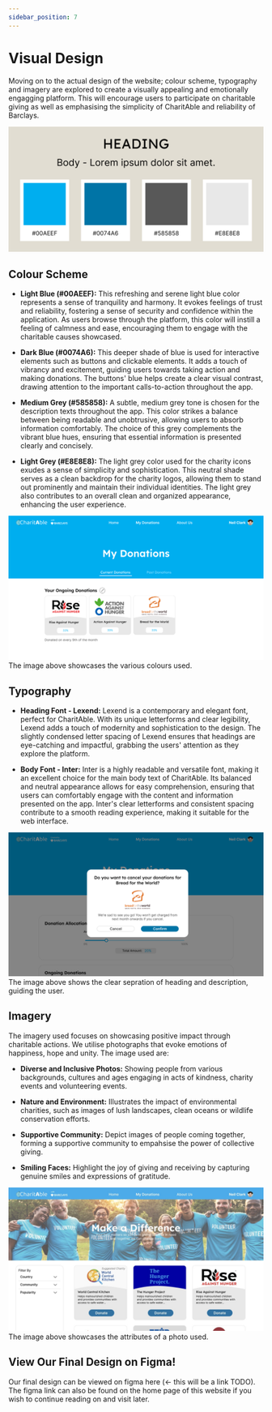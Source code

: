 ```yaml
---
sidebar_position: 7
---
```


# Visual Design
Moving on to the actual design of the website; colour scheme, typography and imagery are explored to create a visually appealing and emotionally engagging platform. This will encourage users to participate on charitable giving as well as emphasising the simplicity of CharitAble and reliability of Barclays.

![Colours and Typograhies](../img/ColorScheme.png)

## Colour Scheme

- **Light Blue (#00AEEF):** This refreshing and serene light blue color represents a sense of tranquility and harmony. It evokes feelings of trust and reliability, fostering a sense of security and confidence within the application. As users browse through the platform, this color will instill a feeling of calmness and ease, encouraging them to engage with the charitable causes showcased.

- **Dark Blue (#0074A6):** This deeper shade of blue is used for interactive elements such as buttons and clickable elements. It adds a touch of vibrancy and excitement, guiding users towards taking action and making donations. The buttons' blue helps create a clear visual contrast, drawing attention to the important calls-to-action throughout the app.

- **Medium Grey (#585858):** A subtle, medium grey tone is chosen for the description texts throughout the app. This color strikes a balance between being readable and unobtrusive, allowing users to absorb information comfortably. The choice of this grey complements the vibrant blue hues, ensuring that essential information is presented clearly and concisely.

- **Light Grey (#E8E8E8):** The light grey color used for the charity icons exudes a sense of simplicity and sophistication. This neutral shade serves as a clean backdrop for the charity logos, allowing them to stand out prominently and maintain their individual identities. The light grey also contributes to an overall clean and organized appearance, enhancing the user experience.

![Colour Example](../img/ColorSample.png)
The image above showcases the various colours used.

## Typography

- **Heading Font - Lexend:** Lexend is a contemporary and elegant font, perfect for CharitAble. With its unique letterforms and clear legibility, Lexend adds a touch of modernity and sophistication to the design. The slightly condensed letter spacing of Lexend ensures that headings are eye-catching and impactful, grabbing the users' attention as they explore the platform.

- **Body Font - Inter:** Inter is a highly readable and versatile font, making it an excellent choice for the main body text of CharitAble. Its balanced and neutral appearance allows for easy comprehension, ensuring that users can comfortably engage with the content and information presented on the app. Inter's clear letterforms and consistent spacing contribute to a smooth reading experience, making it suitable for the web interface.

![Typography Example](../img/TypographySample.png)
The image above shows the clear sepration of heading and description, guiding the user.

## Imagery
The imagery used focuses on showcasing positive impact through charitable actions. We utilise photographs that evoke emotions of happiness, hope and unity. The image used are:
- **Diverse and Inclusive Photos:** Showing people from various backgrounds, cultures and ages engaging in acts of kindness, charity events and volunteering events.

- **Nature and Environment:** Illustrates the impact of environmental charities, such as images of lush landscapes, clean oceans or wildlife conservation efforts.

- **Supportive Community:** Depict images of people coming together, forming a supportive community to empahsise the power of collective giving.

- **Smiling Faces:** Highlight the joy of giving and receiving by capturing genuine smiles and expressions of gratitude.

![Imagery Example](../img/ImagerySample.jpg)
The image above showcases the attributes of a photo used.

## View Our Final Design on Figma!
Our final design can be viewed on figma here (<- this will be a link TODO). The figma link can also be found on the home page of this website if you wish to continue reading on and visit later.